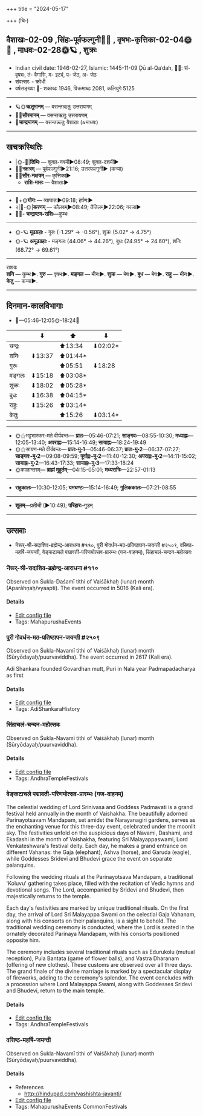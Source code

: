 +++
title = "2024-05-17"

+++
(चि॰)
## वैशाखः-02-09  ,सिंहः-पूर्वफल्गुनी🌛🌌  ,  वृषभः-कृत्तिका-02-04🌞🌌  ,  माधवः-02-28🌞🪐  , शुक्रः
- Indian civil date: 1946-02-27, Islamic: 1445-11-09 Ḏū al-Qaʿdah, 🌌🌞: सं- वृषभः, तं- वैगासि, म- इटवं, प- जेठ, अ- जेठ
- संवत्सरः - क्रोधी
- वर्षसङ्ख्या 🌛- शकाब्दः 1946, विक्रमाब्दः 2081, कलियुगे 5125
___________________
- 🪐🌞**ऋतुमानम्** — वसन्तऋतुः उत्तरायणम्
- 🌌🌞**सौरमानम्** — वसन्तऋतुः उत्तरायणम्
- 🌛**चान्द्रमानम्** — वसन्तऋतुः वैशाखः (≈माधवः)
___________________


## खचक्रस्थितिः
- |🌞-🌛|**तिथिः** — शुक्ल-नवमी►08:49; शुक्ल-दशमी►  
- 🌌🌛**नक्षत्रम्** — पूर्वफल्गुनी►21:16; उत्तरफल्गुनी► (कन्या)  
- 🌌🌞**सौर-नक्षत्रम्** — कृत्तिका►  
  - **राशि-मासः** — वैशाखः► 
___________________
- 🌛+🌞**योगः** — व्याघातः►09:18; हर्षणः►  
- २|🌛-🌞|**करणम्** — कौलवम्►08:49; तैतिलम्►22:06; गरजा►  
- 🌌🌛- **चन्द्राष्टम-राशिः**—कुम्भः  
___________________
- 🌞-🪐 **मूढग्रहाः** - गुरुः (-1.29° → -0.56°), शुक्रः (5.02° → 4.75°)
- 🌞-🪐 **अमूढग्रहाः** - मङ्गलः (44.06° → 44.26°), बुधः (24.95° → 24.60°), शनिः (68.72° → 69.61°)
___________________
राशयः  
**शनि** — कुम्भः►. **गुरु** — वृषभः►. **मङ्गल** — मीनः►. **शुक्र** — मेषः►. **बुध** — मेषः►. **राहु** — मीनः►. **केतु** — कन्या►. 
___________________


## दिनमान-कालविभागाः
- 🌅—05:46-12:05🌞-18:24🌇  

|      |⬇     |⬆     |⬇     |
|------|-----|-----|------|
|चन्द्रः|     |⬆13:34 |⬇02:02*|
|शनिः   |⬇13:37 |⬆01:44*|     |
|गुरुः  |     |⬆05:51 |⬇18:28 |
|मङ्गलः |⬇15:18 |⬆03:08*|     |
|शुक्रः |⬇18:02 |⬆05:28*|     |
|बुधः   |⬇16:38 |⬆04:15*|     |
|राहुः  |⬇15:26 |⬆03:14*|     |
|केतुः  |     |⬆15:26 |⬇03:14*|
___________________
- 🌞⚝भट्टभास्कर-मते वीर्यवन्तः— **प्रातः**—05:46-07:21; **साङ्गवः**—08:55-10:30; **मध्याह्नः**—12:05-13:40; **अपराह्णः**—15:14-16:49; **सायाह्नः**—18:24-19:49  
- 🌞⚝सायण-मते वीर्यवन्तः— **प्रातः-मु॰1**—05:46-06:37; **प्रातः-मु॰2**—06:37-07:27; **साङ्गवः-मु॰2**—09:08-09:59; **पूर्वाह्णः-मु॰2**—11:40-12:30; **अपराह्णः-मु॰2**—14:11-15:02; **सायाह्नः-मु॰2**—16:43-17:33; **सायाह्नः-मु॰3**—17:33-18:24  
- 🌞कालान्तरम्— **ब्राह्मं मुहूर्तम्**—04:15-05:01; **मध्यरात्रिः**—22:57-01:13  
___________________
- **राहुकालः**—10:30-12:05; **यमघण्टः**—15:14-16:49; **गुलिककालः**—07:21-08:55  
___________________
- **शूलम्**—प्रतीची (►10:49); **परिहारः**–गुडम्  
___________________

## उत्सवाः
- नॆरूर्-श्री-सदाशिव-ब्रह्मेन्द्र-आराधना #११०, पुरी गोवर्धन-मठ-प्रतिष्ठापन-जयन्ती #२५०९, वसिष्ठ-महर्षि-जयन्ती, वेङ्कटाचले पद्मावती-परिणयोत्सव-प्रारम्भः (गज-वाहनम्), सिंहाचलं-चन्दन-महोत्सवः
### नॆरूर्-श्री-सदाशिव-ब्रह्मेन्द्र-आराधना #११०

Observed on Śukla-Daśamī tithi of Vaiśākhaḥ (lunar) month (Aparāhṇaḥ/vyaapti). The event occurred in 5016 (Kali era).  




#### Details
- [Edit config file](https://github.com/jyotisham/adyatithi/blob/master/mahApuruSha/kAnchI-maTha/lunar_month/tithi/02/10/nerUr~zrI~sadAziva~brahmEndra~ArAdhanA.toml)
- Tags: MahapurushaEvents


### पुरी गोवर्धन-मठ-प्रतिष्ठापन-जयन्ती #२५०९

Observed on Śukla-Navamī tithi of Vaiśākhaḥ (lunar) month (Sūryōdayaḥ/puurvaviddha). The event occurred in 2617 (Kali era).  


Adi Shankara founded Govardhan mutt, Puri in Nala year Padmapadacharya as first

#### Details
- [Edit config file](https://github.com/jyotisham/adyatithi/blob/master/mahApuruSha/kAnchI-maTha/lunar_month/tithi/02/09/purI_gOvardhana-maTha-pratiSThApana~jayantI.toml)
- Tags: AdiShankaraHistory


### सिंहाचलं-चन्दन-महोत्सवः

Observed on Śukla-Navamī tithi of Vaiśākhaḥ (lunar) month (Sūryōdayaḥ/puurvaviddha). 



#### Details
- [Edit config file](https://github.com/jyotisham/adyatithi/blob/master/temples/Andhra/lunar_month/tithi/02/09/siMhAcalaM-candana-mahOtsavaH.toml)
- Tags: AndhraTempleFestivals


### वेङ्कटाचले पद्मावती-परिणयोत्सव-प्रारम्भः (गज-वाहनम्)



The celestial wedding of Lord Srinivasa and Goddess Padmavati is a grand festival held annually in the month of Vaishakha. The beautifully adorned Parinayotsavam Mandapam, set amidst the Narayanagiri gardens, serves as the enchanting venue for this three-day event, celebrated under the moonlit sky. The festivities unfold on the auspicious days of Navami, Dashami, and Ekadashi in the month of Vaishakha, featuring Sri Malayappaswami, Lord Venkateshwara's festival deity. Each day, he makes a grand entrance on different Vahanas: the Gaja (elephant), Ashva (horse), and Garuda (eagle), while Goddesses Sridevi and Bhudevi grace the event on separate palanquins.

Following the wedding rituals at the Parinayotsava Mandapam, a traditional 'Koluvu' gathering takes place, filled with the recitation of Vedic hymns and devotional songs. The Lord, accompanied by Sridevi and Bhudevi, then majestically returns to the temple.

Each day's festivities are marked by unique traditional rituals. On the first day, the arrival of Lord Sri Malayappa Swami on the celestial Gaja Vahanam, along with his consorts on their palanquins, is a sight to behold. The traditional wedding ceremony is conducted, where the Lord is seated in the ornately decorated Parinaya Mandapam, with his consorts positioned opposite him.

The ceremony includes several traditional rituals such as Edurukolu (mutual reception), Pula Bantata (game of flower balls), and Vastra Dharanam (offering of new clothes). These customs are observed over all three days. The grand finale of the divine marriage is marked by a spectacular display of fireworks, adding to the ceremony's splendor. The event concludes with a procession where Lord Malayappa Swami, along with Goddesses Sridevi and Bhudevi, return to the main temple.

#### Details
- [Edit config file](https://github.com/jyotisham/adyatithi/blob/master/temples/venkaTAchala/relative_event/vEGkaTAcalE_padmAvatI-pariNayam_%28azva-vAhanam%29/offset__-1/vEGkaTAcalE_padmAvatI-pariNayOtsava-ArambhaH_%28gaja-vAhanam%29.toml)
- Tags: AndhraTempleFestivals


### वसिष्ठ-महर्षि-जयन्ती

Observed on Śukla-Navamī tithi of Vaiśākhaḥ (lunar) month (Sūryōdayaḥ/puurvaviddha). 



#### Details
- References
  - http://hindupad.com/vashishta-jayanti/
- [Edit config file](https://github.com/jyotisham/adyatithi/blob/master/mahApuruSha/RShi/lunar_month/tithi/02/09/vasiSTha~maharSi~jayantI.toml)
- Tags: MahapurushaEvents CommonFestivals



